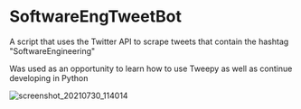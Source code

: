 # SoftwareEngTweetBot

A script that uses the Twitter API to scrape tweets that contain the hashtag "SoftwareEngineering"

Was used as an opportunity to learn how to use Tweepy as well as continue developing in Python

![screenshot_20210730_114014](https://user-images.githubusercontent.com/48459796/127597037-fdf12592-2ddf-4cc0-8cb0-f9ee28eead67.png)
